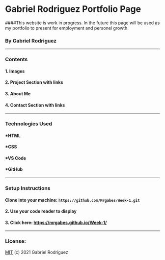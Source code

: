 # Gabriel Rodriguez Portfolio Page


####This website is work in progress. In the future this page will be used as my portfolio to present for employment and personel growth.  

### By Gabriel Rodriguez
________
### Contents

#### 1. Images
####  2. Project Section with links

#### 3. About Me

#### 4. Contact Section with links
________
### Technologies Used


#### *HTML
#### *CSS
#### *VS Code
#### *GitHub
______
### Setup Instructions


#### Clone into your machine: `https://github.com/Mrgabes/Week-1.git`

#### 2. Use your code reader to display

#### 3. Click here: https://mrgabes.github.io/Week-1/
______
### License:

[MIT](info@mit.edu) (c) 2021 Gabriel Rodriguez





